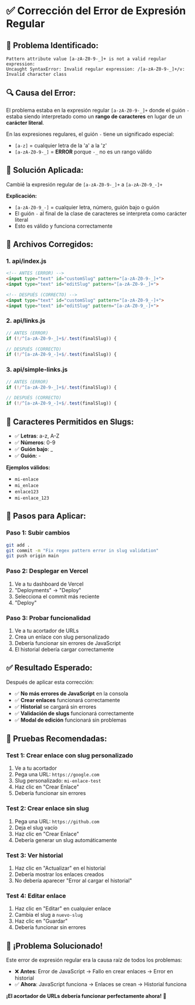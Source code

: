# ✅ Corrección del Error de Expresión Regular

## 🚨 **Problema Identificado:**
```
Pattern attribute value [a-zA-Z0-9-_]+ is not a valid regular expression: 
Uncaught SyntaxError: Invalid regular expression: /[a-zA-Z0-9-_]+/v: Invalid character class
```

## 🔍 **Causa del Error:**
El problema estaba en la expresión regular `[a-zA-Z0-9-_]+` donde el guión `-` estaba siendo interpretado como un **rango de caracteres** en lugar de un **carácter literal**.

En las expresiones regulares, el guión `-` tiene un significado especial:
- `[a-z]` = cualquier letra de la 'a' a la 'z'
- `[a-zA-Z0-9-_]` = **ERROR** porque `-_` no es un rango válido

## 🔧 **Solución Aplicada:**
Cambié la expresión regular de `[a-zA-Z0-9-_]+` a `[a-zA-Z0-9_-]+`

**Explicación:**
- `[a-zA-Z0-9_-]` = cualquier letra, número, guión bajo o guión
- El guión `-` al final de la clase de caracteres se interpreta como carácter literal
- Esto es válido y funciona correctamente

## 📁 **Archivos Corregidos:**

### **1. api/index.js**
```html
<!-- ANTES (ERROR) -->
<input type="text" id="customSlug" pattern="[a-zA-Z0-9-_]+">
<input type="text" id="editSlug" pattern="[a-zA-Z0-9-_]+">

<!-- DESPUÉS (CORRECTO) -->
<input type="text" id="customSlug" pattern="[a-zA-Z0-9_-]+">
<input type="text" id="editSlug" pattern="[a-zA-Z0-9_-]+">
```

### **2. api/links.js**
```javascript
// ANTES (ERROR)
if (!/^[a-zA-Z0-9-_]+$/.test(finalSlug)) {

// DESPUÉS (CORRECTO)
if (!/^[a-zA-Z0-9_-]+$/.test(finalSlug)) {
```

### **3. api/simple-links.js**
```javascript
// ANTES (ERROR)
if (!/^[a-zA-Z0-9-_]+$/.test(finalSlug)) {

// DESPUÉS (CORRECTO)
if (!/^[a-zA-Z0-9_-]+$/.test(finalSlug)) {
```

## 🎯 **Caracteres Permitidos en Slugs:**
- ✅ **Letras**: a-z, A-Z
- ✅ **Números**: 0-9
- ✅ **Guión bajo**: _
- ✅ **Guión**: -

**Ejemplos válidos:**
- `mi-enlace`
- `mi_enlace`
- `enlace123`
- `mi-enlace_123`

## 🚀 **Pasos para Aplicar:**

### **Paso 1: Subir cambios**
```bash
git add .
git commit -m "Fix regex pattern error in slug validation"
git push origin main
```

### **Paso 2: Desplegar en Vercel**
1. Ve a tu dashboard de Vercel
2. "Deployments" → "Deploy"
3. Selecciona el commit más reciente
4. "Deploy"

### **Paso 3: Probar funcionalidad**
1. Ve a tu acortador de URLs
2. Crea un enlace con slug personalizado
3. Debería funcionar sin errores de JavaScript
4. El historial debería cargar correctamente

## ✅ **Resultado Esperado:**

Después de aplicar esta corrección:
- ✅ **No más errores de JavaScript** en la consola
- ✅ **Crear enlaces** funcionará correctamente
- ✅ **Historial** se cargará sin errores
- ✅ **Validación de slugs** funcionará correctamente
- ✅ **Modal de edición** funcionará sin problemas

## 🧪 **Pruebas Recomendadas:**

### **Test 1: Crear enlace con slug personalizado**
1. Ve a tu acortador
2. Pega una URL: `https://google.com`
3. Slug personalizado: `mi-enlace-test`
4. Haz clic en "Crear Enlace"
5. Debería funcionar sin errores

### **Test 2: Crear enlace sin slug**
1. Pega una URL: `https://github.com`
2. Deja el slug vacío
3. Haz clic en "Crear Enlace"
4. Debería generar un slug automáticamente

### **Test 3: Ver historial**
1. Haz clic en "Actualizar" en el historial
2. Debería mostrar los enlaces creados
3. No debería aparecer "Error al cargar el historial"

### **Test 4: Editar enlace**
1. Haz clic en "Editar" en cualquier enlace
2. Cambia el slug a `nuevo-slug`
3. Haz clic en "Guardar"
4. Debería funcionar sin errores

## 🎉 **¡Problema Solucionado!**

Este error de expresión regular era la causa raíz de todos los problemas:
- ❌ **Antes**: Error de JavaScript → Fallo en crear enlaces → Error en historial
- ✅ **Ahora**: JavaScript funciona → Enlaces se crean → Historial funciona

**¡El acortador de URLs debería funcionar perfectamente ahora!** 🚀
